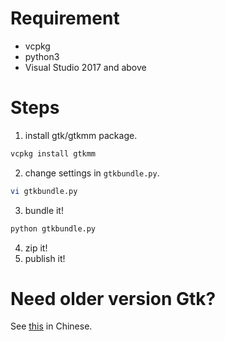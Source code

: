 # Requirement

- vcpkg
- python3
- Visual Studio 2017 and above

# Steps

1. install gtk/gtkmm package.
```bash
vcpkg install gtkmm
```
2. change settings in `gtkbundle.py`.
```bash
vi gtkbundle.py
```
3. bundle it!
```bash
python gtkbundle.py
```
4. zip it!
5. publish it!

# Need older version Gtk?
See [this](troubleshooting.md) in Chinese.
